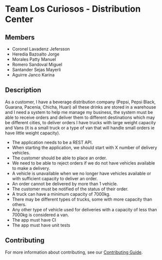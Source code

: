 # Team Los Curiosos - Distribution Center

## Members

- Coronel Lavadenz Jefersson
- Heredia Bazoalto Jorge
- Morales Patty Manuel
- Romero Sandoval Miguel
- Santander Sejas Mayerli
- Aguirre Janco Karina

## Description

As a customer, I have a beverage distribution company (Pepsi, Pepsi Black,
Guarana, Pacenia, Chicha, Huari) all these drinks are stored in a warehouse and
I need a system to help me manage my business, the system must be able to
receive orders and deliver them to different destinations which may be different
cities, to deliver orders I have trucks with large weight capacity and Vans (it
is a small truck or a type of van that will handle small orders ie have little
weight capacity).

- The application needs to be a REST API.
- When starting the application, we should start with X number of delivery
  vehicles.
- The customer should be able to place an order.
- We need to be able to reject orders if we do not have vehicles available to
  make a delivery.
- A vehicle is unavailable when we no longer have vehicles available or with
  sufficient capacity to deliver an order.
- An order cannot be delivered by more than 1 vehicle.
- The customer must be notified of the status of their order.
- A truck can have a minimum capacity of 7000kg.
- There may be different types of trucks, some with more capacity than others.
- Any other type of vehicle used for deliveries with a capacity of less than
  7000kg is considered a van.
- The app must have CI
- The app must have unit tests

## Contributing

For more information about contributing, see our
[Contributing Guide](CONTRIBUTING.md).
